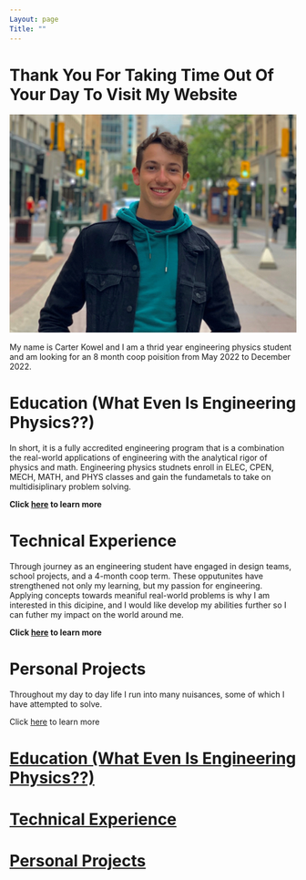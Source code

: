 ```yaml
---
Layout: page
Title: ""
---
```


# Thank You For Taking Time Out Of Your Day To Visit My Website  

![rs](https://raw.githubusercontent.com/carterkowel/carterkowel.github.io/master/assets/images/profilepic2.PNG)  

My name is Carter Kowel and I am a thrid year engineering physics student and am looking for an 8 month coop poisition from May 2022 to December 2022.


# Education (What Even Is Engineering Physics??)  
In short, it is a fully accredited engineering program that is a combination the real-world applications of engineering with the analytical rigor of physics and math.
Engineering physics studnets enroll in ELEC, CPEN, MECH, MATH, and PHYS classes and gain the fundametals to take on multidisiplinary problem solving.  

**Click [here](education.md) to learn more**

# Technical Experience  
Through journey as an engineering student have engaged in design teams, school projects, and a 4-month coop term. These opputunites have strengthened not only my learning, but my passion for engineering. Applying concepts towards meaniful real-world problems is why I am interested in this dicipine, and I would like develop my abilities further so I can futher my impact on the world around me.  

**Click [here](experience.md) to learn more**


# Personal Projects  
Throughout my day to day life I run into many nuisances, some of which I have attempted to solve.  

Click [here](projects.md) to learn more   



# [Education (What Even Is Engineering Physics??)](education.md)


# [Technical Experience](experience.md)

# [Personal Projects](projects.md)
